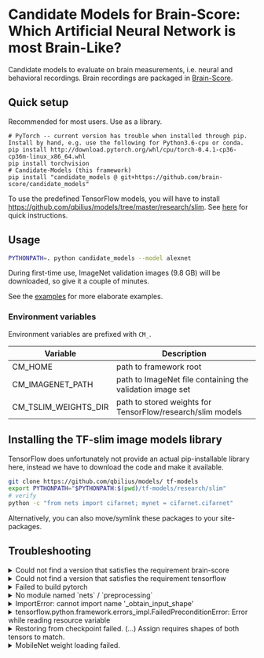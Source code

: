 # Candidate Models for Brain-Score: Which Artificial Neural Network is most Brain-Like?

Candidate models to evaluate on brain measurements, i.e. neural and behavioral recordings.
Brain recordings are packaged in [Brain-Score](https://github.com/dicarlolab/brain-score).


## Quick setup

Recommended for most users. Use as a library.

```
# PyTorch -- current version has trouble when installed through pip. Install by hand, e.g. use the following for Python3.6-cpu or conda.
pip install http://download.pytorch.org/whl/cpu/torch-0.4.1-cp36-cp36m-linux_x86_64.whl
pip install torchvision
# Candidate-Models (this framework)
pip install "candidate_models @ git+https://github.com/brain-score/candidate_models"
```

To use the predefined TensorFlow models, you will have to install https://github.com/qbilius/models/tree/master/research/slim.
See [here](#installing-the-tf-slim-image-models-library) for quick instructions.


## Usage
```bash
PYTHONPATH=. python candidate_models --model alexnet
```

During first-time use, ImageNet validation images (9.8 GB) will be downloaded, so give it a couple of minutes.

See the [examples](examples/) for more elaborate examples.


### Environment variables
Environment variables are prefixed with `CM_`.

| Variable               | Description                                                  |
|------------------------|--------------------------------------------------------------|
| CM_HOME                | path to framework root                                       |
| CM_IMAGENET_PATH       | path to ImageNet file containing the validation image set    |
| CM_TSLIM_WEIGHTS_DIR   | path to stored weights for TensorFlow/research/slim models   |


## Installing the TF-slim image models library

TensorFlow does unfortunately not provide an actual pip-installable library here, instead we have to download the code and make it available.

```bash
git clone https://github.com/qbilius/models/ tf-models
export PYTHONPATH="$PYTHONPATH:$(pwd)/tf-models/research/slim"
# verify
python -c "from nets import cifarnet; mynet = cifarnet.cifarnet"
```

Alternatively, you can also move/symlink these packages to your site-packages.


## Troubleshooting
<details>
<summary>Could not find a version that satisfies the requirement brain-score</summary>

pip has trouble when dependency links are private repositories (as is the case now for brain-score).
To circumvent, install brain-score by hand before installing candidate_models:
`pip install --process-dependency-links git+https://github.com/dicarlolab/brain-score`.
</details>

<details>
<summary>Could not find a version that satisfies the requirement tensorflow</summary>

TensorFlow doesn't always catch up with newer Python versions.
For instance, if you have Python 3.7 (check with `python -V`), TensorFlow might only work up to Python 3.6.
If you're using conda, it usually installs the very newest version of Python.
To fix, downgrade python: `conda install python=3.6`.
</details>

<details>
<summary>Failed to build pytorch</summary>

Some versions of PyTorch cannot be installed via pip (e.g. CPU).
Instead, you need to build pytorch from their provided wheel.
Check [the website](https://pytorch.org/) for installation instructions, right now they are (e.g. for Linux, Python 3.6, no CUDA):
`pip install http://download.pytorch.org/whl/cpu/torch-0.4.1-cp36-cp36m-linux_x86_64.whl &&
pip install torchvision`.
Or just use conda, e.g., for CPU: `conda install pytorch-cpu torchvision-cpu -c pytorch`
</details>

<details>
<summary>No module named `nets` / `preprocessing`</summary>
You probably haven't installed TensorFlow/research/slim.
Follow the instructions [here](https://github.com/tensorflow/models/tree/master/research/slim#Install).
</details>

<details>
<summary>ImportError: cannot import name '_obtain_input_shape'</summary>

keras_squeezenet unfortunately does not run with keras > 2.2.0.
To fix, `pip install keras==2.2.0`.
</details>

<details>
<summary>tensorflow.python.framework.errors_impl.FailedPreconditionError: Error while reading resource variable</summary>

If this happened when running a keras model, your tensorflow and keras versions are probably incompatible.
See the setup.py for which versions are supported.
</details>

<details>
<summary>Restoring from checkpoint failed. (...) Assign requires shapes of both tensors to match.</summary>

Most likely your passed image_size does not match up with the image size the model expects (e.g. inception_v{3,4} expect 299 insead of 224).
Either let the framework infer what image_size the model needs (run without `--image_size`) or set the correct image_size yourself.
</details>

<details>
<summary>MobileNet weight loading failed.</summary>

Error message e.g. `Assign requires shapes of both tensors to match. lhs shape= [1,1,240,960] rhs shape= [1,1,240,1280]`.

There is an error in the MobileNet implementation which causes the multiplier to not be applied properly:
the number of channels sometimes go beyond what they ought to be (e.g. for the last layer).
The [line in question](https://github.com/tensorflow/models/blob/628b970a3d7c59a3b65220e24972f9987e879bca/research/slim/nets/mobilenet/mobilenet.py#L250) needs to be prefixed with a conditional:
```
if i != len(conv_defs['spec']) - 1 or multiplier >= 1:
    opdef.multiplier_func(params, multiplier)
```
This is already done in [@qbilius' fork of tensorflow/models](https://github.com/qbilius/models).
</details>
